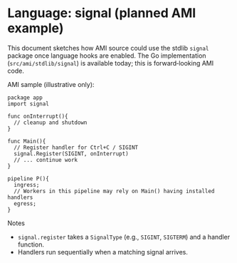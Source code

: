 # Language: signal (planned AMI example)

This document sketches how AMI source could use the stdlib `signal` package once language hooks are enabled. The Go implementation (`src/ami/stdlib/signal`) is available today; this is forward‑looking AMI code.

AMI sample (illustrative only):

```
package app
import signal

func onInterrupt(){
  // cleanup and shutdown
}

func Main(){
  // Register handler for Ctrl+C / SIGINT
  signal.Register(SIGINT, onInterrupt)
  // ... continue work
}

pipeline P(){
  ingress;
  // Workers in this pipeline may rely on Main() having installed handlers
  egress;
}
```

Notes
- `signal.register` takes a `SignalType` (e.g., `SIGINT`, `SIGTERM`) and a handler function.
- Handlers run sequentially when a matching signal arrives.

